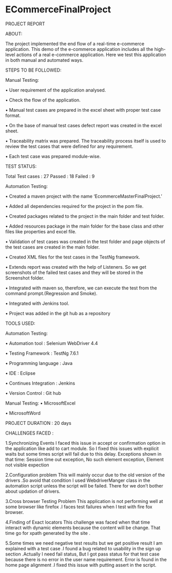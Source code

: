 # ECommerceFinalProject
PROJECT REPORT

ABOUT:

The project implemented the end flow of a real-time e-commerce application. This demo of the e-commerce
application includes all the high-level actions of a real e-commerce application. Here we test this application in
both manual and automated ways.

STEPS TO BE FOLLOWED:

Manual Testing:

• User requirement of the application analysed.

• Check the flow of the application.

• Manual test cases are prepared in the excel sheet with proper test case format.

• On the base of manual test cases defect report was created in the excel sheet.

• Traceability matrix was prepared. The traceability process itself is used to review the test cases that
were defined for any requirement.

• Each test case was prepared module-wise.

TEST STATUS:

Total Test cases : 27
Passed : 18
Failed : 9

Automation Testing:

• Created a maven project with the name ‘EcommerceMasterFinalProject.’

• Added all dependencies required for the project in the pom file.

• Created packages related to the project in the main folder and test folder.

• Added resources package in the main folder for the base class and other files like properties and excel
file.

• Validation of test cases was created in the test folder and page objects of the test cases are created in
the main folder.

• Created XML files for the test cases in the TestNg framework.

• Extends report was created with the help of Listeners. So we get screenshots of the failed test cases
and they will be stored in  the Screenshot folder.

• Integrated with maven so, therefore, we can execute the test from the command prompt.(Regression
and Smoke).

• Integrated with Jenkins tool.

• Project was added in the git hub as a repository

TOOLS USED:

Automation Testing:

• Automation tool : Selenium WebDriver 4.4

• Testing Framework : TestNg 7.6.1

• Programming language : Java

• IDE : Eclipse

• Continues Integration : Jenkins

• Version Control : Git hub

Manual Testing:
• MicrosoftExcel

• MicrosoftWord

PROJECT DURATION : 20 days

CHALLENGES FACED :

1.Synchronizing Events
I faced this issue in accept or confirmation option in the application like add to cart module. So I fixed this issues
with explicit waits but some times script will fail due to this delay.
Exceptions shown in that time:
Session time out exception, No such element exception, Element not visible expection

2.Configuration problem
This will mainly occur due to the old version of the drivers .So avoid that condition I used WebdriverManger class
in the automation script unless the script will be failed. There for we don’t bother about updation of drivers.

3.Cross browser Testing Problem
This application is not performing well at some browser like firefox .I faces test failures when I test with fire fox
browser.

4.Finding of Exact locators
This challenge was faced when that time interact with dynamic elements because the content will be change.
That time go for xpath generated by the site .

5.Some times we need negative test results but we get positive result
I am explained with a test case .I found a bug related to usability in the sign up section .Actually I need fail status,
But I got pass status for that test case because there is no error in the user name requirement. Error is found
in the home page alignment .I fixed this issue with putting assert in the script.
